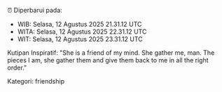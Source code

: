 ⏰ Diperbarui pada:
- WIB: Selasa, 12 Agustus 2025 21.31.12 UTC
- WITA: Selasa, 12 Agustus 2025 22.31.12 UTC
- WIT: Selasa, 12 Agustus 2025 23.31.12 UTC

Kutipan Inspiratif:
"She is a friend of my mind. She gather me, man. The pieces I am, she gather them and give them back to me in all the right order."


Kategori: friendship

